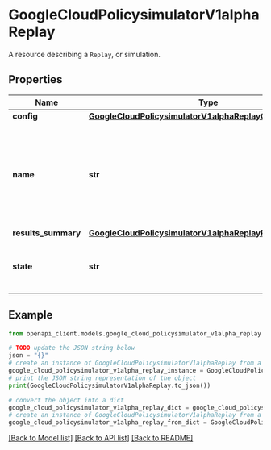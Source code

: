 # GoogleCloudPolicysimulatorV1alphaReplay

A resource describing a `Replay`, or simulation.

## Properties

Name | Type | Description | Notes
------------ | ------------- | ------------- | -------------
**config** | [**GoogleCloudPolicysimulatorV1alphaReplayConfig**](GoogleCloudPolicysimulatorV1alphaReplayConfig.md) |  | [optional] 
**name** | **str** | Output only. The resource name of the &#x60;Replay&#x60;, which has the following format: &#x60;{projects|folders|organizations}/{resource-id}/locations/global/replays/{replay-id}&#x60;, where &#x60;{resource-id}&#x60; is the ID of the project, folder, or organization that owns the Replay. Example: &#x60;projects/my-example-project/locations/global/replays/506a5f7f-38ce-4d7d-8e03-479ce1833c36&#x60; | [optional] [readonly] 
**results_summary** | [**GoogleCloudPolicysimulatorV1alphaReplayResultsSummary**](GoogleCloudPolicysimulatorV1alphaReplayResultsSummary.md) |  | [optional] 
**state** | **str** | Output only. The current state of the &#x60;Replay&#x60;. | [optional] [readonly] 

## Example

```python
from openapi_client.models.google_cloud_policysimulator_v1alpha_replay import GoogleCloudPolicysimulatorV1alphaReplay

# TODO update the JSON string below
json = "{}"
# create an instance of GoogleCloudPolicysimulatorV1alphaReplay from a JSON string
google_cloud_policysimulator_v1alpha_replay_instance = GoogleCloudPolicysimulatorV1alphaReplay.from_json(json)
# print the JSON string representation of the object
print(GoogleCloudPolicysimulatorV1alphaReplay.to_json())

# convert the object into a dict
google_cloud_policysimulator_v1alpha_replay_dict = google_cloud_policysimulator_v1alpha_replay_instance.to_dict()
# create an instance of GoogleCloudPolicysimulatorV1alphaReplay from a dict
google_cloud_policysimulator_v1alpha_replay_from_dict = GoogleCloudPolicysimulatorV1alphaReplay.from_dict(google_cloud_policysimulator_v1alpha_replay_dict)
```
[[Back to Model list]](../README.md#documentation-for-models) [[Back to API list]](../README.md#documentation-for-api-endpoints) [[Back to README]](../README.md)


